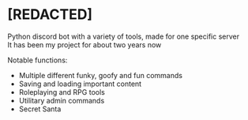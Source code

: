 # [REDACTED]

Python discord bot with a variety of tools, made for one specific server  
It has been my project for about two years now

Notable functions:
  - Multiple different funky, goofy and fun commands
  - Saving and loading important content
  - Roleplaying and RPG tools
  - Utilitary admin commands
  - Secret Santa
